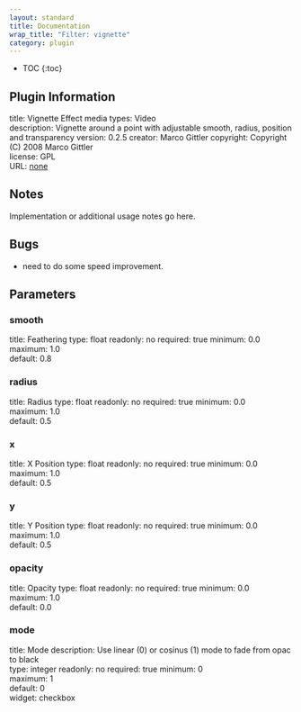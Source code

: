 ```yaml
---
layout: standard
title: Documentation
wrap_title: "Filter: vignette"
category: plugin
---
```

* TOC
{:toc}

## Plugin Information

title: Vignette Effect
media types:
Video  
description: Vignette around a point with adjustable smooth, radius, position and transparency
version: 0.2.5
creator: Marco Gittler
copyright: Copyright (C) 2008 Marco Gittler  
license: GPL  
URL: [none](none)  

## Notes

Implementation or additional usage notes go here.

## Bugs

* need to do some speed improvement.


## Parameters

### smooth

title: Feathering  type: float
readonly: no
required: true
minimum: 0.0  
maximum: 1.0  
default: 0.8  

### radius

title: Radius  type: float
readonly: no
required: true
minimum: 0.0  
maximum: 1.0  
default: 0.5  

### x

title: X Position  type: float
readonly: no
required: true
minimum: 0.0  
maximum: 1.0  
default: 0.5  

### y

title: Y Position  type: float
readonly: no
required: true
minimum: 0.0  
maximum: 1.0  
default: 0.5  

### opacity

title: Opacity  type: float
readonly: no
required: true
minimum: 0.0  
maximum: 1.0  
default: 0.0  

### mode

title: Mode  description:
Use linear (0) or cosinus (1) mode to fade from opac to black  
type: integer
readonly: no
required: true
minimum: 0  
maximum: 1  
default: 0  
widget: checkbox  


